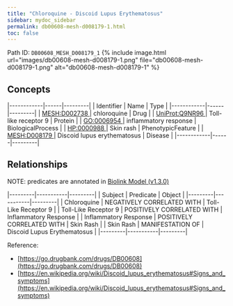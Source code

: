 ```yaml
---
title: "Chloroquine - Discoid Lupus Erythematosus"
sidebar: mydoc_sidebar
permalink: db00608-mesh-d008179-1.html
toc: false 
---
```



Path ID: `DB00608_MESH_D008179_1`
{% include image.html url="images/db00608-mesh-d008179-1.png" file="db00608-mesh-d008179-1.png" alt="db00608-mesh-d008179-1" %}

## Concepts

|------------|------|---------|
| Identifier | Name | Type    |
|------------|------|---------|
| <a href="https://identifiers.org/MESH:D002738">MESH:D002738 </a> | chloroquine | Drug |
| <a href="https://identifiers.org/UniProt:Q9NR96">UniProt:Q9NR96 </a> | Toll-like receptor 9 | Protein |
| <a href="https://identifiers.org/GO:0006954">GO:0006954 </a> | inflammatory response | BiologicalProcess |
| <a href="https://identifiers.org/HP:0000988">HP:0000988 </a> | Skin rash | PhenotypicFeature |
| <a href="https://identifiers.org/MESH:D008179">MESH:D008179 </a> | Discoid lupus erythematosus | Disease |
|------------|------|---------|

## Relationships


NOTE: predicates are annotated in <a href="https://github.com/biolink/biolink-model/releases/tag/v1.3.0">Biolink Model (v1.3.0)</a>

|---------|-----------|---------|
| Subject | Predicate | Object  |
|---------|-----------|---------|
| Chloroquine | NEGATIVELY CORRELATED WITH | Toll-Like Receptor 9 |
| Toll-Like Receptor 9 | POSITIVELY CORRELATED WITH | Inflammatory Response |
| Inflammatory Response | POSITIVELY CORRELATED WITH | Skin Rash |
| Skin Rash | MANIFESTATION OF | Discoid Lupus Erythematosus |
|---------|-----------|---------|

Reference: 
  - [https://go.drugbank.com/drugs/DB00608](https://go.drugbank.com/drugs/DB00608)
  - [https://en.wikipedia.org/wiki/Discoid_lupus_erythematosus#Signs_and_symptoms](https://en.wikipedia.org/wiki/Discoid_lupus_erythematosus#Signs_and_symptoms)
